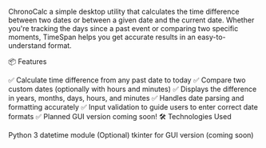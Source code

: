 ChronoCalc a simple desktop utility that calculates the time difference between two dates or between a given date and the current date. Whether you're tracking the days since a past event or comparing two specific moments, TimeSpan helps you get accurate results in an easy-to-understand format.

📦 Features

✅ Calculate time difference from any past date to today
✅ Compare two custom dates (optionally with hours and minutes)
✅ Displays the difference in years, months, days, hours, and minutes
✅ Handles date parsing and formatting accurately
✅ Input validation to guide users to enter correct date formats
✅ Planned GUI version coming soon!
🛠️ Technologies Used

Python 3
datetime module
(Optional) tkinter for GUI version (coming soon)
